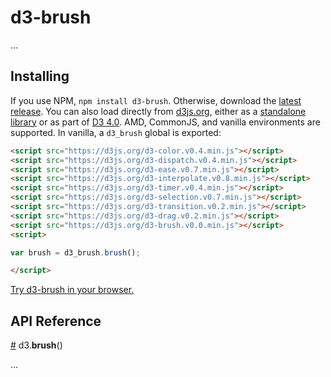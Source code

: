 # d3-brush

…

## Installing

If you use NPM, `npm install d3-brush`. Otherwise, download the [latest release](https://github.com/d3/d3-brush/releases/latest). You can also load directly from [d3js.org](https://d3js.org), either as a [standalone library](https://d3js.org/d3-brush.v0.0.min.js) or as part of [D3 4.0](https://github.com/d3/d3). AMD, CommonJS, and vanilla environments are supported. In vanilla, a `d3_brush` global is exported:

```html
<script src="https://d3js.org/d3-color.v0.4.min.js"></script>
<script src="https://d3js.org/d3-dispatch.v0.4.min.js"></script>
<script src="https://d3js.org/d3-ease.v0.7.min.js"></script>
<script src="https://d3js.org/d3-interpolate.v0.8.min.js"></script>
<script src="https://d3js.org/d3-timer.v0.4.min.js"></script>
<script src="https://d3js.org/d3-selection.v0.7.min.js"></script>
<script src="https://d3js.org/d3-transition.v0.2.min.js"></script>
<script src="https://d3js.org/d3-drag.v0.2.min.js"></script>
<script src="https://d3js.org/d3-brush.v0.0.min.js"></script>
<script>

var brush = d3_brush.brush();

</script>
```

[Try d3-brush in your browser.](https://tonicdev.com/npm/d3-brush)

## API Reference

<a href="#brush" name="brush">#</a> d3.<b>brush</b>()

…
